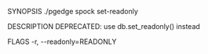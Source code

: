 
SYNOPSIS
    ./pgedge spock set-readonly <flags>

DESCRIPTION
    DEPRECATED: use db.set_readonly() instead

FLAGS
    -r, --readonly=READONLY
    
    
